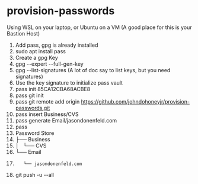 # provision-passwords

Using WSL on your laptop, or Ubuntu on a VM (A good place for this is your Bastion Host)

1. Add pass, gpg is already installed
2.  sudo apt install pass
3.  Create a gpg Key
5.   gpg --expert --full-gen-key
6.   gpg --list-signatures  (A lot of doc say to list keys, but you need signatures)
7. Use the key signature to initialize pass vault
8. pass init 85CA12CBA68ACBE8
9. pass git init
12. pass git remote  add origin https://github.com/johndohoneyjr/provision-passwords.git
13. pass insert Business/CVS
14. pass generate Email/jasondonenfeld.com
15. pass
16. Password Store
17.    ├── Business
18.    │   └── CVS
19.    └── Email
20.        └── jasondonenfeld.com
21. git push -u --all
